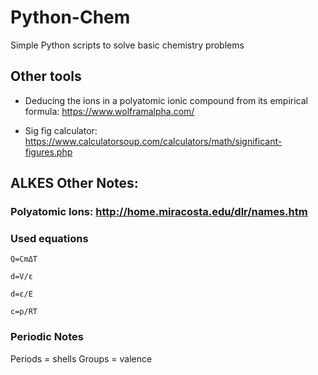 # Python-Chem

Simple Python scripts to solve basic chemistry problems

## Other tools

- Deducing the ions in a polyatomic ionic compound from its empirical formula: https://www.wolframalpha.com/

- Sig fig calculator: https://www.calculatorsoup.com/calculators/math/significant-figures.php

## ALKES Other Notes: 

### Polyatomic Ions: http://home.miracosta.edu/dlr/names.htm

### Used equations

`Q=CmΔT`

`d=V/ε`

`d=ε/E`

`c=p/RT`

### Periodic Notes

Periods = shells
Groups = valence